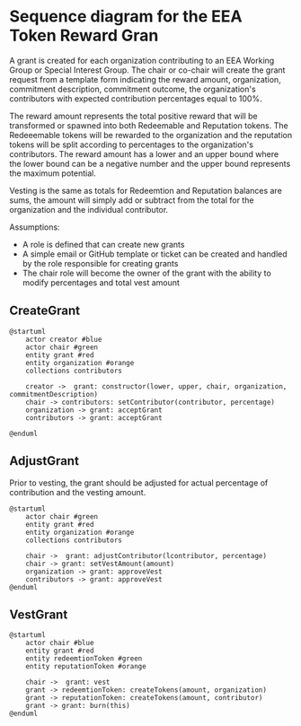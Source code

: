 # Sequence diagram for the EEA Token Reward Gran

A grant is created for each organization contributing to an EEA Working Group or Special Interest Group.  The chair or co-chair will create the grant request from a template form indicating the reward amount, organization, commitment description, commitment outcome, the organization's contributors with expected contribution percentages equal to 100%.

The reward amount represents the total positive reward that will be transformed or spawned into both Redeemable and Reputation tokens. The Redeeemable tokens will be rewarded to the organization and the reputation tokens will be split according to percentages to the organization's contributors. The reward amount has a lower and an upper bound where the lower bound can be a negative number and the upper bound represents the maximum potential. 

Vesting is the same as totals for Redeemtion and Reputation balances are sums, the amount will simply add or subtract from the total for the organization and the individual contributor.

Assumptions:

- A role is defined that can create new grants
- A simple email or GitHub template or ticket can be created and handled by the role responsible for creating grants
- The chair role will become the owner of the grant with the ability to modify percentages and total vest amount

## CreateGrant

```plantuml
@startuml
    actor creator #blue
    actor chair #green
    entity grant #red
    entity organization #orange
    collections contributors

    creator ->  grant: constructor(lower, upper, chair, organization, commitmentDescription)
    chair -> contributors: setContributor(contributor, percentage)
    organization -> grant: acceptGrant
    contributors -> grant: acceptGrant

@enduml
```

## AdjustGrant

Prior to vesting, the grant should be adjusted for actual percentage of contribution and the vesting amount.

```plantuml
@startuml
    actor chair #green
    entity grant #red
    entity organization #orange
    collections contributors

    chair ->  grant: adjustContributor(lcontributor, percentage)
    chair -> grant: setVestAmount(amount)
    organization -> grant: approveVest
    contributors -> grant: approveVest
@enduml
```

## VestGrant

```plantuml
@startuml
    actor chair #blue
    entity grant #red
    entity redeemtionToken #green
    entity reputationToken #orange

    chair ->  grant: vest
    grant -> redeemtionToken: createTokens(amount, organization)
    grant -> reputationToken: createTokens(amount, contributor)
    grant -> grant: burn(this)
@enduml
```

